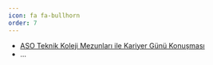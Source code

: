 ```yaml
---
icon: fa fa-bullhorn
order: 7
---
```


- [ASO Teknik Koleji Mezunları ile Kariyer Günü Konuşması](https://www.instagram.com/p/C0BWNqPNwey/?img_index=1)
- ...